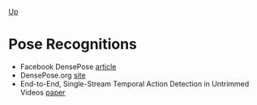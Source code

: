 [Up](index.md)

# Pose Recognitions

- Facebook DensePose [article](https://facebook.ai/developers/tools/densepose)
- DensePose.org [site](http://densepose.org/)
- End-to-End, Single-Stream Temporal Action Detection in Untrimmed Videos [paper](http://vision.stanford.edu/pdf/buch2017bmvc.pdf)

